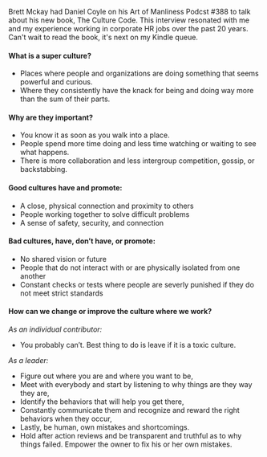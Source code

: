 <!--
.. title: Daniel Coyle on Super Cultures
.. slug: daniel_coyle
.. date: 2018-04-18 03:49:00 UTC
.. tags: culture
.. category:
.. link: 
.. description: Pulled from Art of Manliness podcast.
.. type: text
-->

Brett Mckay had Daniel Coyle on his Art of Manliness Podcst #388 to talk about his new book, The Culture Code.
This interview resonated with me and my experience working in corporate HR jobs over the past 20 years.
Can't wait to read the book, it's next on my Kindle queue.

#### What is a super culture?
- Places where people and organizations are doing something that seems powerful and curious.
- Where they consistently have the knack for being and doing way more than the sum of their parts.
#### Why are they important?
- You know it as soon as you walk into a place.
- People spend more time doing and less time watching or waiting to see what happens.
- There is more collaboration and less intergroup competition, gossip, or backstabbing.
#### Good cultures have and promote:
- A close, physical connection and proximity to others
- People working together to solve difficult problems
- A sense of safety, security, and connection
#### Bad cultures, have, don’t have, or promote:
- No shared vision or future
- People that do not interact with or are physically isolated from one another
- Constant checks or tests where people are severly punished if they do not meet strict standards
#### How can we change or improve the culture where we work?
*As an individual contributor:* 
- You probably can’t. Best thing to do is leave if it is a toxic culture.  

*As a leader:* 
- Figure out where you are and where you want to be,  
- Meet with everybody and start by listening to why things are they way they are,  
- Identify the behaviors that will help you get there,  
- Constantly communicate them and recognize and reward the right behaviors when they occur,  
- Lastly, be human, own mistakes and shortcomings.  
- Hold after action reviews and be transparent
and truthful as to why things failed. Empower the owner to fix his or her own mistakes.  
